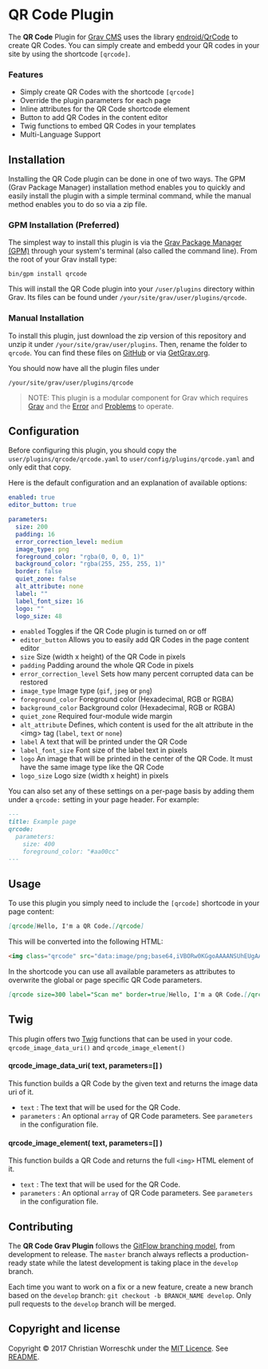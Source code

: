 # QR Code Plugin

The **QR Code** Plugin for [Grav CMS](http://github.com/getgrav/grav) uses the library [endroid/QrCode](endroid/QrCode) to create QR Codes. You can simply create and embedd your QR codes in your site by using the shortcode `[qrcode]`.

### Features
* Simply create QR Codes with the shortcode `[qrcode]`
* Override the plugin parameters for each page
* Inline attributes for the QR Code shortcode element    
* Button to add QR Codes in the content editor
* Twig functions to embed QR Codes in your templates
* Multi-Language Support

## Installation

Installing the QR Code plugin can be done in one of two ways. The GPM (Grav Package Manager) installation method enables you to quickly and easily install the plugin with a simple terminal command, while the manual method enables you to do so via a zip file.

### GPM Installation (Preferred)

The simplest way to install this plugin is via the [Grav Package Manager (GPM)](http://learn.getgrav.org/advanced/grav-gpm) through your system's terminal (also called the command line).  From the root of your Grav install type:

    bin/gpm install qrcode

This will install the QR Code plugin into your `/user/plugins` directory within Grav. Its files can be found under `/your/site/grav/user/plugins/qrcode`.

### Manual Installation

To install this plugin, just download the zip version of this repository and unzip it under `/your/site/grav/user/plugins`. Then, rename the folder to `qrcode`. You can find these files on [GitHub](https://github.com/christian-worreschk/grav-plugin-qrcode) or via [GetGrav.org](http://getgrav.org/downloads/plugins#extras).

You should now have all the plugin files under

    /your/site/grav/user/plugins/qrcode
	
> NOTE: This plugin is a modular component for Grav which requires [Grav](http://github.com/getgrav/grav) and the [Error](https://github.com/getgrav/grav-plugin-error) and [Problems](https://github.com/getgrav/grav-plugin-problems) to operate.

## Configuration

Before configuring this plugin, you should copy the `user/plugins/qrcode/qrcode.yaml` to `user/config/plugins/qrcode.yaml` and only edit that copy.

Here is the default configuration and an explanation of available options:

```yaml
enabled: true
editor_button: true

parameters:
  size: 200
  padding: 16
  error_correction_level: medium
  image_type: png
  foreground_color: "rgba(0, 0, 0, 1)"
  background_color: "rgba(255, 255, 255, 1)"
  border: false
  quiet_zone: false
  alt_attribute: none
  label: ""
  label_font_size: 16
  logo: ""
  logo_size: 48
```

* `enabled` Toggles if the QR Code plugin is turned on or off
* `editor_button` Allows you to easily add QR Codes in the page content editor
* `size` Size (width x height) of the QR Code in pixels
* `padding` Padding around the whole QR Code in pixels
* `error_correction_level` Sets how many percent corrupted data can be restored
* `image_type` Image type (`gif`, `jpeg` or `png`)
* `foreground_color` Foreground color (Hexadecimal, RGB or RGBA)
* `background_color` Background color (Hexadecimal, RGB or RGBA)
* `quiet_zone` Required four-module wide margin
* `alt_attribute` Defines, which content is used for the alt attribute in the &lt;img&gt; tag (`label`, `text` or `none`)
* `label` A text that will be printed under the QR Code
* `label_font_size` Font size of the label text in pixels
* `logo` An image that will be printed in the center of the QR Code. It must have the same image type like the QR Code
* `logo_size` Logo size (width x height) in pixels

You can also set any of these settings on a per-page basis by adding them under a `qrcode:` setting in your page header. For example:
```markdown
---
title: Example page
qrcode:
  parameters:
    size: 400
    foreground_color: "#aa00cc"
---
```

## Usage

To use this plugin you simply need to include the `[qrcode]` shortcode in your page content:
```markdown
[qrcode]Hello, I'm a QR Code.[/qrcode]
```

This will be converted into the following HTML:
```html
<img class="qrcode" src="data:image/png;base64,iVBORw0KGgoAAAANSUhEUgAAAOgAAADoAQMAAADfZzo7AAAABlBMVEX///8AAABVwtN+AAAAAnRSTlP9/RSN3GkAAADQSURBVFiF7ZVRDsMgDEN9/0t7lYiTjO0ETw0SonnpB44B6Q14+ISe4edrZaA0cxVYVx5HnZzdRcbTcsKd4VJr9EDTqlmzfmYQndss4/9dB6Edafj/wNDquHX2X0/WOgswOo9yrH4qsXQ3fmlCpXWQ60CvY06lmuvrtH0eLyZNy2P8iMKkqUh+CYKkvVovci+AtPqfrsf55tLUSDG+fUEQ7e27QHsfSjN7qZE0kpa5RxTb8xeXtuOX3bl0pIgwVLoluK9tIC0J2vH6cjuOvgGODxhInuDjnW9aAAAAAElFTkSuQmCC" />
```

In the shortcode you can use all available parameters as attributes to overwrite the global or page specific QR Code parameters.
 ```markdown
 [qrcode size=300 label="Scan me" border=true]Hello, I'm a QR Code.[/qrcode]
 ```
 
## Twig

This plugin offers two [Twig](http://twig.sensiolabs.org) functions that can be used in your code. `qrcode_image_data_uri()` and `qrcode_image_element()`
 
#### qrcode_image_data_uri( text, parameters=[] )
This function builds a QR Code by the given text and returns the image data uri of it.
  - `text` : The text that will be used for the QR Code.
  - `parameters` : An optional `array` of QR Code parameters. See `parameters` in the configuration file.

#### qrcode_image_element( text, parameters=[] )
This function builds a QR Code and returns the full `<img>` HTML element of it.
  - `text` : The text that will be used for the QR Code.
  - `parameters` : An optional `array` of QR Code parameters. See `parameters` in the configuration file. 

## Contributing
The **QR Code Grav Plugin** follows the [GitFlow branching model](http://nvie.com/posts/a-successful-git-branching-model), from development to release. The ```master``` branch always reflects a production-ready state while the latest development is taking place in the ```develop``` branch.

Each time you want to work on a fix or a new feature, create a new branch based on the ```develop``` branch: ```git checkout -b BRANCH_NAME develop```. Only pull requests to the ```develop``` branch will be merged.

## Copyright and license

Copyright &copy; 2017 Christian Worreschk under the [MIT Licence](http://opensource.org/licenses/MIT). See [README](LICENSE).
